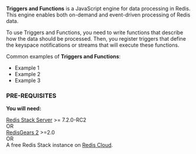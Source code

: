**Triggers and Functions** is a JavaScript engine for data processing in Redis. This engine enables both on-demand and event-driven processing of Redis data.

To use Triggers and Functions, you need to write functions that describe how the data should be processed. Then, you register triggers that define the keyspace notifications or streams that will execute these functions.

Common examples of **Triggers and Functions**:

* Example 1
* Example 2
* Example 3

### PRE-REQUISITES
**You will need:**

[Redis Stack Server](https://redis.io/download/?utm_source=redis\&utm_medium=app\&utm_campaign=redisinsight_triggers_and_functions_guide) >= 7.2.0-RC2 \
OR \
[RedisGears 2]() >=2.0 \
OR \
A free Redis Stack instance on [Redis Cloud](https://redis.com/try-free/?utm_source=redis\&utm_medium=app\&utm_campaign=redisinsight_triggers_and_functions_guide).
